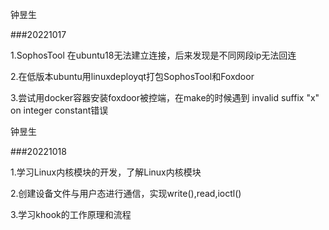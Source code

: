 钟昱生

###20221017

1.SophosTool 在ubuntu18无法建立连接，后来发现是不同网段ip无法回连

2.在低版本ubuntu用linuxdeployqt打包SophosTool和Foxdoor

3.尝试用docker容器安装foxdoor被控端，在make的时候遇到 invalid suffix "x" on integer constant错误

钟昱生

###20221018

1.学习Linux内核模块的开发，了解Linux内核模块

2.创建设备文件与用户态进行通信，实现write(),read,ioctl()

3.学习khook的工作原理和流程